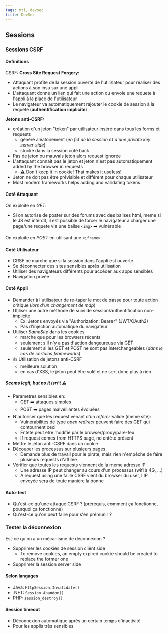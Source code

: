 ```yaml
---
tags: mti, devsec
title: DevSec
---
```


## Sessions
### Sessions CSRF

#### Definitions
CSRF: __Cross Site Request Forgery:__
- Attaquant profite de la session ouverte de l'utilisateur pour réaliser des actions à son insu sur une appli
- L'attaquant donne un lien qui fait une action ou envoie une requete à l'appli à la place de l'utilisateur
- Le navigateur va automatiquement rajouter le cookie de session à la requete (__authentification implicite__)

__Jetons anti-CSRF:__
- création d'un jeton "token" par utilisateur inséré dans tous les forms et requests
    - généré aléatoirement (*en fct de la session et d'une private key server-side*)
    - stocké dans la session coté back
- Pas de jeton ou mauvais jeton alors request ignorée
- L'attaquant connait pas le jeton et jeton n'est pas automatiquement added by the browser in requests
    - :warning: Don't keep it in cookie! That makes it useless!
- Jeton ne doit pas être prévisible et différent pour chaque utilisateur
- Most modern frameworks helps adding and validating tokens

#### Coté Attaquant
On exploite en *GET*:
- Si on autorise de poster sur des forums avec des balises html, meme si le JS est interdit, il est possible de forcer le navigateur à charger une page/une requete via une balise `<img>` :arrow_right: vulnérable

On exploite en *POST* en utilisant une `<iframe>`.

#### Coté Utilisateur
- CRSF ne marche que si la session dans l'appli est ouverte
- Se déconnecter des sites sensibles après utilisation
- Utiliser des navigateurs différents pour accéder aux apps sensibles
- Navigation privée

#### Coté Appli
- Demander à l'utilisateur de re-taper le mot de passe pour toute action critique (*lors d'un changement de mdp*)
- Utiliser une autre méthode de suivi de session/authentification non-implicite
    - Ex: Jetons envoyés via "Authorization: Bearer" (JWT/OAuth2)
    - Pas d'injection automatique du navigateur
- Utiliser *SameSite* dans les cookies
    - marche que pour les browsers récents
    - seulement s'il n'y a pas d'action dangeureuse via GET
    - seulement si les GET et POST ne sont pas interchangeables (*dans le cas de certains frameworks*)
- :+1: Utilisation de jetons anti-CSRF
    - meilleure solution
    - en cas d'XSS, le jeton peut être volé et ne sert donc plus à rien

##### Seems legit, but no it isn't :warning: 
- Parametres sensibles en:
    - GET :arrow_right: attaques simples
    - POST :arrow_right: pages malveillantes évoluées
- N'autoriser que les request venant d'un *referer* valide (meme site):
    - Vulnérabilités de type *open redirect* peuvent faire des GET qui contournent ceci
    - Entete peut etre modifié par le browser/proxy/pare-feu
    - If request comes from HTTPS page, no entête présent
- Mettre le jeton anti-CSRF dans un cookie
- Découper les processus sur plusieurs pages
    - Demande plus de travail pour le pirate, mais rien n'empêche de faire plusieurs requests d'affilée
- Vérifier que toutes les requests viennent de la meme adresse IP
    - Une adresse IP peut changer au cours d'un processus (wifi à 4G, ...)
    - A request using une faille CSRF vient du browser du user, l'IP envoyée sera de toute manière la bonne

#### Auto-test
- Qu'est-ce qu'une attaque CSRF ? (prérequis, comment ça fonctionne, pourquoi ça fonctionne)
- Qu'est-ce qu'on peut faire pour s'en prémunir ?

### Tester la déconnexion
Est-ce qu'on a un mécanisme de déconnexion ?
- Supprimer les cookies de session client side
    - To remove cookies, an empty expired cookie should be created to replace the former one
- Supprimer la session server side

#### Selon langages
- Java: `HttpSession.Invalidate()`
- .NET: `Session.Abandon()`
- PHP: `session_destroy()`

#### Session timeout
- Déconnexion automatique après un certain temps d'inactivité
- Pour les applis très sensibles